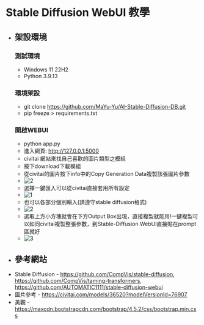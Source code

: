 # Stable Diffusion WebUI 教學

* ## 架設環境
    ### 測試環境 
    - Windows 11 22H2
    - Python 3.9.13
    ### 環境架設
    - git clone https://github.com/MaYu-Yu/AI-Stable-Diffusion-DB.git
    - pip freeze > requirements.txt
    ### 開啟WEBUI
    - python app.py
    - 進入網頁: http://127.0.0.1:5000
    - civitai 網站來找自己喜歡的圖片類型之模組
    - 按下download下載模組
    - 從civitai的圖片按下info中的Copy Generation Data複製該張圖片參數
    - ![2](https://github.com/MaYu-Yu/AI-Stable-Diffusion-DB/assets/59922656/d0783a1f-8c83-48ad-9df0-f80c42f477e1)
    - 選擇一鍵匯入可以從civitai直接套用所有設定
    - ![1](https://github.com/MaYu-Yu/AI-Stable-Diffusion-DB/assets/59922656/99904731-3168-4f72-991c-446d2c7d0702)
    - 也可以各部分個別輸入(請遵守stable diffusion格式)
    - ![2](https://github.com/MaYu-Yu/AI-Stable-Diffusion-DB/assets/59922656/1641d8a2-f686-46aa-bff8-6caf09dd83d7)
    - 選取上方小方塊就會在下方Output Box出現，直接複製就能用!一鍵複製可以如同civitai複製整張參數，到Stable-Diffusion WebUI直接貼在prompt區就好
    - ![3](https://github.com/MaYu-Yu/AI-Stable-Diffusion-DB/assets/59922656/7e0299cb-2d56-4325-bc50-f4e9cc18f930)
* ## 參考網站
- Stable Diffusion - https://github.com/CompVis/stable-diffusion, https://github.com/CompVis/taming-transformers, https://github.com/AUTOMATIC1111/stable-diffusion-webui
- 圖片參考 - https://civitai.com/models/36520?modelVersionId=76907
- 美觀 - https://maxcdn.bootstrapcdn.com/bootstrap/4.5.2/css/bootstrap.min.css
